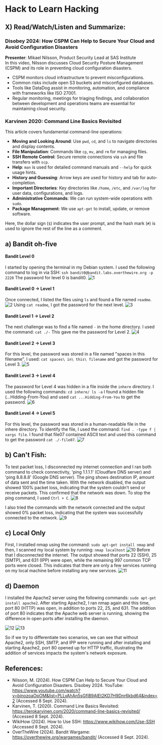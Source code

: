 # Hack to Learn Hacking

## X) Read/Watch/Listen and Summarize:

### Disobey 2024: How CSPM Can Help to Secure Your Cloud and Avoid Configuration Disasters
**Presenter**: Mikael Nilsson, Product Security Lead at SAS Institute  
In this video, Nilsson discusses Cloud Security Posture Management (CSPM) and its role in preventing cloud configuration disasters.  
- CSPM monitors cloud infrastructure to prevent misconfigurations.  
- Common risks include open S3 buckets and misconfigured databases.  
- Tools like DataDog assist in monitoring, automation, and compliance with frameworks like ISO 27001.  
- Regular monitoring, meetings for triaging findings, and collaboration between development and operations teams are essential for maintaining cloud security.

### Karvinen 2020: Command Line Basics Revisited
This article covers fundamental command-line operations:
- **Moving and Looking Around**: Use `pwd`, `cd`, and `ls` to navigate directories and display contents.
- **File Manipulation**: Commands like `cp`, `mv`, and `rm` for managing files.
- **SSH Remote Control**: Secure remote connections via `ssh` and file transfers with `scp`.
- **Help**: `man` is used for detailed command manuals and `--help` for quick usage hints.
- **History and Guessing**: Arrow keys are used for history and tab for auto-completion.
- **Important Directories**: Key directories like `/home`, `/etc`, and `/var/log` for user data, configurations, and logs.
- **Administrative Commands**: We can run system-wide operations with `sudo`.
- **Package Management**: We use `apt-get` to install, update, or remove software.

Here, the dollar sign (`$`) indicates the user prompt, and the hash mark (`#`) is used to ignore the rest of the line as a comment.

## a) Bandit oh-five

#### **Bandit Level 0**
I started by opening the terminal in my Debian system. I used the following command to log in via SSH:
`ssh bandit0@bandit.labs.overthewire.org -p 2220`
The password for level 0 is bandit0. 
![1](https://github.com/user-attachments/assets/605e7d78-3f85-4c66-a95e-afeb4347e762)

#### **Bandit Level 0 → Level 1**
Once connected, I listed the files using `ls` and found a file named `readme`. 
![2](https://github.com/user-attachments/assets/c00aeb98-a8a1-43a5-8254-d4682d8acd44)
Using `cat readme`, I got the password for the next level.
![3](https://github.com/user-attachments/assets/f8852a7d-414f-4234-80e2-88cef6dcf5d0)

#### **Bandit Level 1 → Level 2**
The next challenge was to find a file named `-` in the home directory. I used the command:
`cat ./-` This gave me the password for Level 2.
![4](https://github.com/user-attachments/assets/a14eb01c-6790-4d71-af55-7f066f7a0a62)

#### **Bandit Level 2 → Level 3**
For this level, the password was stored in a file named "spaces in this filename". I used:
`cat spaces\ in\ this\ filename` and got the password for Level 3.
![5](https://github.com/user-attachments/assets/882310cb-7fae-43e8-9cce-778f29803250)


#### **Bandit Level 3 → Level 4**
The password for Level 4 was hidden in a file inside the `inhere` directory. I used the following commands:
`cd inhere/
ls -a`
I found a hidden file (...Hidding-From-You) and used `cat ...Hidding-From-You` to get the password.
![6](https://github.com/user-attachments/assets/5cc002a9-8f47-489a-807b-f50009cfcf17)


#### **Bandit Level 4 → Level 5**
For this level, the password was stored in a human-readable file in the inhere directory. To identify the file, I used the command: `find . -type f | xargs file`. I found that file07 contained ASCII text and used this command to get the password `cat ./-file07`.
![7](https://github.com/user-attachments/assets/d8b8341f-adbf-4379-9855-30ce0d6ebc6c)

## b) Can't Fish: 
To test packet loss, I disconnected my internet connection and I ran both command to check connectivity, 'ping 1.1.1.1' (Cloudfare DNS server) and 'ping 8.8.8.8' (Google DNS server). The ping shows destination IP, amount of data sent and the time taken.
With the network disabled, the output showed 100% packet loss, indicating that the system couldn’t send or receive packets. This confirmed that the network was down. To stop the ping command, I used `Ctrl + C`.
![8](https://github.com/user-attachments/assets/a918095b-a1a4-4ac1-a2ba-eb729e1b4b48)

I also tried the commands with the network connected and the output showed 0% packet loss, indicating that the system was successfully connected to the network. 
![9](https://github.com/user-attachments/assets/d6d68b32-c48c-401a-b22a-0b2ab649751a)


## c)  Local Only
First, I installed nmap using the command: `sudo apt-get install nmap` and then, I scanned my local system by running: `nmap localhost`
![10](https://github.com/user-attachments/assets/2eab80b9-98a4-4667-a8ec-8480e08df972) Before that I disconnected the internet.
The output showed that ports 22 (SSH), 25 (SMTP), and 631 (IPP) were open, while the remaining 997 common TCP ports were closed. This indicates that there are only a few services running on my local machine before installing any new services.
![11](https://github.com/user-attachments/assets/da8f3b69-822e-405c-8ba5-6621d1a96a83)


## d) Daemon
I installed the Apache2 server using the following commands: `sudo apt-get install apache2`. After starting Apache2, I ran nmap again and this time, port 80 (HTTP) was open, in addition to ports 22, 25, and 631. The addition of port 80 indicates that the Apache web server is running, showing the difference in open ports after installing the daemon.

![12](https://github.com/user-attachments/assets/eb745861-f1b7-4e4f-9ffb-8cd4be6d4485)
![13](https://github.com/user-attachments/assets/21bee26a-6e9f-4c6d-a532-4917235dd34c)

So if we try to differentiate two scenarios, we can see that without Apache2, only SSH, SMTP, and IPP were running and after installing and starting Apache2, port 80 opened up for HTTP traffic, illustrating the addition of services impacts the system's network exposure.



## References:
- Nilsson, M. (2024). How CSPM Can Help to Secure Your Cloud and Avoid Configuration Disasters. Disobey 2024. YouTube: https://www.youtube.com/watch?v=binozoaOpOM&list=PLLvAhAn5sGfiB9AlEt2KD7H9Dnr6kbd64&index=2 (Accessed 8 Sept. 2024).
- Karvinen, T. (2020). Command Line Basics Revisited: https://terokarvinen.com/2020/command-line-basics-revisited/ (Accessed 8 Sept. 2024).
- WikiHow (2024). How to Use SSH: https://www.wikihow.com/Use-SSH (Accessed 8 Sept. 2024).
- OverTheWire (2024). Bandit Wargame: https://overthewire.org/wargames/bandit/ (Accessed 8 Sept. 2024).






